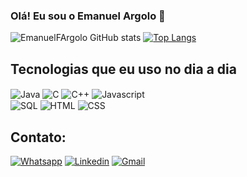 ### Olá! Eu sou o Emanuel Argolo 👋
![EmanuelFArgolo GitHub stats](https://github-readme-stats.vercel.app/api?username=EmanuelFArgolo&show_icons=true&theme=dracula)
[![Top Langs](https://github-readme-stats.vercel.app/api/top-langs/?username=EmanuelFArgolo&show_icons=true&theme=dracula)](https://github.com/EmanuelFArgolo)

## Tecnologias que eu uso no dia a dia
<div style= "display: inline_block">
<img align = "center" alt = "Java" src= "https://img.shields.io/badge/Java-ED8B00?style=for-the-badge&logo=openjdk&logoColor=white" />
<img align = "center" alt = "C" src= "https://img.shields.io/badge/C-00599C?style=for-the-badge&logo=c&logoColor=white" />
  <img align = "center" alt = "C++" src= "https://img.shields.io/badge/-c++-black?logo=c%2B%2B&style=social" />
<img align = "center" alt = "Javascript" src= "https://img.shields.io/badge/JavaScript-F7DF1E?style=for-the-badge&logo=javascript&logoColor=black" />
<br>
<img align = "center" alt = "SQL" src= "https://img.shields.io/badge/MySQL-005C84?style=for-the-badge&logo=mysql&logoColor=white" />
<img align = "center" alt = "HTML" src= "https://img.shields.io/badge/HTML5-E34F26?style=for-the-badge&logo=html5&logoColor=white"  />
<img align = "center" alt = "CSS" src= "https://img.shields.io/badge/CSS3-1572B6?style=for-the-badge&logo=css3&logoColor=white" />
</div>


## Contato: <br>
[![Whatsapp](https://img.shields.io/badge/WhatsApp-25D366?style=for-the-badge&logo=whatsapp&logoColor=white)](https://api.whatsapp.com/send?phone=351932856332)
[![Linkedin](https://img.shields.io/badge/LinkedIn-0077B5?style=for-the-badge&logo=linkedin&logoColor=white
)](https://www.linkedin.com/in/eargolo/)
[![Gmail](https://img.shields.io/badge/Gmail-D14836?style=for-the-badge&logo=gmail&logoColor=white
)](mailto:trabargolo@gmail.com)
